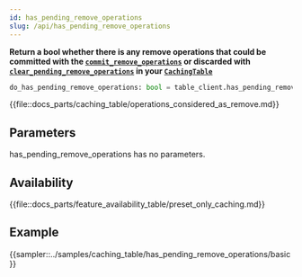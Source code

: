 ```yaml
---
id: has_pending_remove_operations
slug: /api/has_pending_remove_operations
---
```


**Return a bool whether there is any remove operations that could be committed with the
[```commit_remove_operations```](../api/commit_remove_operations.md) or discarded with 
[```clear_pending_remove_operations```](../api/clear_pending_remove_operations.md) in your 
[```CachingTable```](../caching_table/introduction.md)**

```python
do_has_pending_remove_operations: bool = table_client.has_pending_remove_operations()
```

{{file::docs_parts/caching_table/operations_considered_as_remove.md}}

## Parameters

has_pending_remove_operations has no parameters.
 
## Availability

{{file::docs_parts/feature_availability_table/preset_only_caching.md}}

## Example
{{sampler::../samples/caching_table/has_pending_remove_operations/basic}}